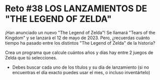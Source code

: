 <!-- trunk-ignore-all(prettier) -->
# Reto #38 LOS LANZAMIENTOS DE "THE LEGEND OF ZELDA"

¡Han anunciado un nuevo "The Legend of Zelda"! Se llamará "Tears of the Kingdom" y se lanzará el 12 de mayo de 2023.
Pero, ¿recuerdas cuánto tiempo ha pasado entre los distintos "The Legend of Zelda" de la historia?

Crea un programa que calcule cuántos años y días hay entre 2 juegos de Zelda que tú selecciones.

* Debes buscar cada uno de los títulos y su día de lanzamiento (si no encuentras el día exacto puedes usar el mes, o incluso inventártelo)
